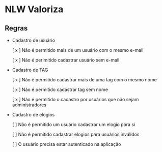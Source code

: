 # NLW Valoriza
## Regras
- Cadastro de usuário

    [ x ] Não é permitido mais de um usuário com o mesmo e-mail

    [ x ] Não é perimitido cadastrar usuário sem e-mail

- Cadastro de TAG

    [ x ] Não é permitido cadastrar mais de uma tag com o mesmo nome

    [ x ] Não é permitido cadastrar tag sem nome

    [ x ] Não é permitido o cadastro por usuários que não sejam administradores

- Cadastro de elogios

    [ ] Não é permitido um usuário cadastrar um elogio para si

    [ ] Não é permitido cadastrar elogios para usuários inválidos

    [ ] O usuário precisa estar autenticado na aplicação